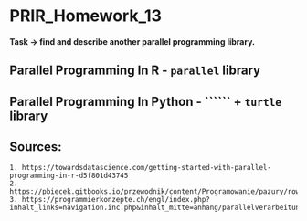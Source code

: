 # PRIR_Homework_13
#### Task -> find and describe another parallel programming library.
## Parallel Programming In R - ```parallel``` library
## Parallel Programming In Python - `````` + ```turtle``` library 
## Sources:
    1. https://towardsdatascience.com/getting-started-with-parallel-programming-in-r-d5f801d43745
    2. https://pbiecek.gitbooks.io/przewodnik/content/Programowanie/pazury/rownolegle.html
    3. https://programmierkonzepte.ch/engl/index.php?inhalt_links=navigation.inc.php&inhalt_mitte=anhang/parallelverarbeitung.inc.php
